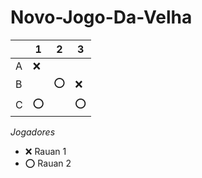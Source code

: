 # Novo-Jogo-Da-Velha

|   | 1 | 2 | 3 |
|---|---|---|---|
| A |  ❌ |   |   |
| B |   | ⭕  | ❌  |
| C | ⭕  |   |  ⭕ |

*Jogadores*

- ❌ Rauan 1
- ⭕ Rauan 2